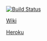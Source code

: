 [![Build Status](https://travis-ci.org/KurisuFin/tabora.png?branch=master)](https://travis-ci.org/KurisuFin/tabora)

[Wiki](https://github.com/KurisuFin/tabora/wiki)

[Heroku](http://tabora.herokuapp.com/)
